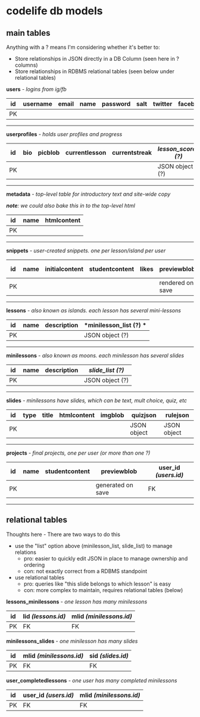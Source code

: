 # codelife db models

## main tables

Anything with a ? means I'm considering whether it's better to:
- Store relationships in JSON directly in a DB Column (seen here in ? columns)
- Store relationships in RDBMS relational tables (seen below under relational tables)

**users** - *logins from ig/fb*

| id | username | email | name | password | salt | twitter | facebook | instagram | createdAt | updatedAt |
| --- | --- | --- | --- | --- | --- | --- | --- | --- | --- | --- |
| PK | | | | | | | | | | | |

---

**userprofiles** - *holds user profiles and progress*

| id | bio | picblob | currentlesson | currentstreak | *lesson_scores (?)* | coins | user_id *(users.id)* |
| --- | --- | --- | --- | --- | --- | --- | --- |
| PK | | | | | JSON object (?) | | FK |

---

**metadata** - *top-level table for introductory text and site-wide copy*

*__note__: we could also bake this in to the top-level html*

| id | name | htmlcontent |
| --- | --- | --- |
| PK | | |

---

**snippets** - *user-created snippets. one per lesson/island per user*

| id | name | initialcontent | studentcontent | likes | previewblob  | lesson_id *(lessons.id)* | user_id *(users.id)* |
| --- | --- | --- | --- | --- | --- | --- | --- |
| PK | | | | | rendered on save | FK | FK |

---

**lessons** - *also known as islands. each lesson has several mini-lessons*

| id | name | description | *minilesson_list (?) * |
| --- | --- | --- | --- |
| PK | | |  JSON object (?) |

---

**minilessons** - *also known as moons. each minilesson has several slides*

| id | name | description | *slide_list (?)*
| --- | --- | --- |  --- |
| PK | | | JSON object (?) |

---

**slides** - *minilessons have slides, which can be text, mult choice, quiz, etc*

| id | type | title | htmlcontent | imgblob | quizjson | rulejson |
| --- | --- | --- | --- | --- | --- | --- |
| PK |  | | | | JSON object | JSON object |

---

**projects** - *final projects, one per user (or more than one ?)*

| id | name | studentcontent | previewblob | user_id *(users.id)* |
| --- | --- | --- | --- | --- |
| PK | | | generated on save | FK |

---

## relational tables
Thoughts here - There are two ways to do this
- use the "list" option above (minilesson_list, slide_list) to manage relations
  - pro: easier to quickly edit JSON in place to manage ownership and ordering
  - con: not exactly correct from a RDBMS standpoint
- use relational tables
  - pro: queries like "this slide belongs to which lesson" is easy
  - con: more complex to maintain, requires relational tables (below)

**lessons_minilessons** - *one lesson has many minilessons*

| id | lid *(lessons.id)* | mlid *(minilessons.id)* |
| --- | --- | --- |
| PK | FK | FK |

**minilessons_slides** - *one minilesson has many slides*

| id | mlid *(minilessons.id)* | sid *(slides.id)* |
| --- | --- | --- |
| PK | FK | FK |

**user_completedlessons** - *one user has many completed minilessons*

| id | user_id *(users.id)* | mlid *(minilessons.id)* |
| --- | --- | --- |
| PK | FK | FK |
